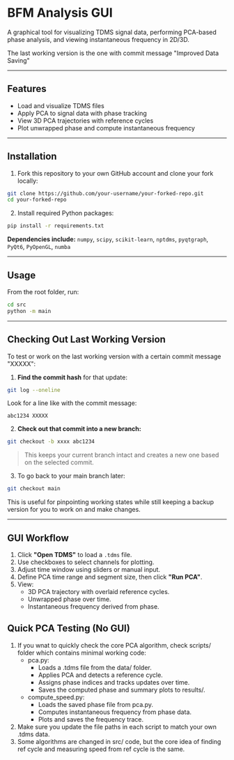 # BFM Analysis GUI

A graphical tool for visualizing TDMS signal data, performing PCA-based phase analysis, and viewing instantaneous frequency in 2D/3D.

The last working version is the one with commit message "Improved Data Saving"

---

## Features
- Load and visualize TDMS files
- Apply PCA to signal data with phase tracking
- View 3D PCA trajectories with reference cycles
- Plot unwrapped phase and compute instantaneous frequency

---

## Installation
1. Fork this repository to your own GitHub account and clone your fork locally:
```bash
git clone https://github.com/your-username/your-forked-repo.git
cd your-forked-repo
```

2. Install required Python packages:
```bash
pip install -r requirements.txt
```

**Dependencies include:** `numpy`, `scipy`, `scikit-learn`, `nptdms`, `pyqtgraph`, `PyQt6`, `PyOpenGL`, `numba`

---

## Usage
From the root folder, run:
```bash
cd src
python -m main
```

---

## Checking Out Last Working Version
To test or work on the last working version with a certain commit message "XXXXX":

1. **Find the commit hash** for that update:
```bash
git log --oneline
```
Look for a line like with the commit message:
```
abc1234 XXXXX
```

2. **Check out that commit into a new branch:**
```bash
git checkout -b xxxx abc1234
```

> This keeps your current branch intact and creates a new one based on the selected commit.

3. To go back to your main branch later:
```bash
git checkout main
```

This is useful for pinpointing working states while still keeping a backup version for you to work on and make changes.

---

## GUI Workflow
1. Click **"Open TDMS"** to load a `.tdms` file.
2. Use checkboxes to select channels for plotting.
3. Adjust time window using sliders or manual input.
4. Define PCA time range and segment size, then click **"Run PCA"**.
5. View:
   - 3D PCA trajectory with overlaid reference cycles.
   - Unwrapped phase over time.
   - Instantaneous frequency derived from phase.

## Quick PCA Testing (No GUI)
1. If you wnat to quickly check the core PCA algorithm, check scripts/ folder which contains minimal working code:
   - pca.py:
      - Loads a .tdms file from the data/ folder.
      - Applies PCA and detects a reference cycle.
      - Assigns phase indices and tracks updates over time.
      - Saves the computed phase and summary plots to results/.
   - compute_speed.py:
      - Loads the saved phase file from pca.py.
      - Computes instantaneous frequency from phase data.
      - Plots and saves the frequency trace.
2. Make sure you update the file paths in each script to match your own .tdms data.
3. Some algorithms are changed in src/ code, but the core idea of finding ref cycle and measuring speed from ref cycle is the same.

